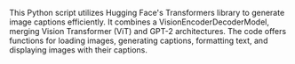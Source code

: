 This Python script utilizes Hugging Face's Transformers library to generate image captions efficiently. It combines a VisionEncoderDecoderModel, merging Vision Transformer (ViT) and GPT-2 architectures. The code offers functions for loading images, generating captions, formatting text, and displaying images with their captions.
